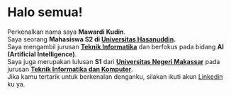 # Halo semua! 

Perkenalkan nama saya **Mawardi Kudin**.\
Saya seorang **Mahasiswa S2 di [Universitas Hasanuddin](https://unhas.ac.id/).**\
Saya mengambil jurusan **[Teknik Informatika](https://eng.unhas.ac.id/informatics/en)** dan berfokus pada bidang **AI (Artificial Intelligence)**.\
Saya juga merupakan lulusan **S1** dari **[Universitas Negeri Makassar](https://unm.ac.id/)** pada jurusan **[Teknik Informatika dan Komputer](https://tik.ft.unm.ac.id/)**.\
Jika kamu tertarik untuk berkenalan denganku, silakan ikuti akun [Linkedin](https://www.linkedin.com/in/mawardi-kudin-71a40517b/) ku ya.

